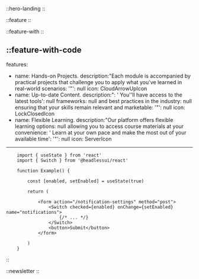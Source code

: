 ::hero-landing
::

::feature
::

::feature-with
::

::feature-with-code
---
features:
  - name: Hands-on Projects.
    description:"Each module is accompanied by practical projects that challenge you to apply what you've learned in real-world scenarios:
      '"': null
    icon: CloudArrowUpIcon
  - name: Up-to-date Content.
    description:":
      ' You''ll have access to the latest tools': null
    frameworks: null
    and best practices in the industry: null
    ensuring that your skills remain relevant and marketable:
      '"': null
    icon: LockClosedIcon
  - name: Flexible Learning.
    description:"Our platform offers flexible learning options: null
    allowing you to access course materials at your convenience:
      ' Learn at your own pace and make the most out of your available time':
        '"': null
    icon: ServerIcon
---
```tsx
    import { useState } from 'react'
    import { Switch } from '@headlessui/react'

    function Example() {

        const [enabled, setEnabled] = useState(true)

        return (

            <form action="/notification-settings" method="post">
                <Switch checked={enabled} onChange={setEnabled} name="notifications">
                    {/* ... */}
                </Switch>
                <button>Submit</button>
            </form>

        )
    }
```
::

::newsletter
::
